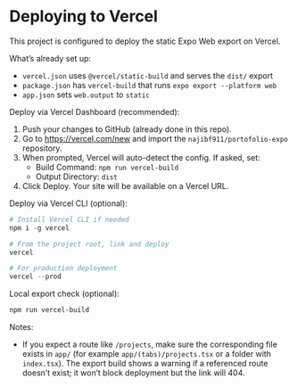 # Deploying to Vercel

This project is configured to deploy the static Expo Web export on Vercel.

What’s already set up:
- `vercel.json` uses `@vercel/static-build` and serves the `dist/` export
- `package.json` has `vercel-build` that runs `expo export --platform web`
- `app.json` sets `web.output` to `static`

Deploy via Vercel Dashboard (recommended):
1. Push your changes to GitHub (already done in this repo).
2. Go to https://vercel.com/new and import the `najibf911/portofolio-expo` repository.
3. When prompted, Vercel will auto-detect the config. If asked, set:
   - Build Command: `npm run vercel-build`
   - Output Directory: `dist`
4. Click Deploy. Your site will be available on a Vercel URL.

Deploy via Vercel CLI (optional):

```powershell
# Install Vercel CLI if needed
npm i -g vercel

# From the project root, link and deploy
vercel

# For production deployment
vercel --prod
```

Local export check (optional):

```powershell
npm run vercel-build
```

Notes:
- If you expect a route like `/projects`, make sure the corresponding file exists in `app/` (for example `app/(tabs)/projects.tsx` or a folder with `index.tsx`). The export build shows a warning if a referenced route doesn’t exist; it won’t block deployment but the link will 404.
